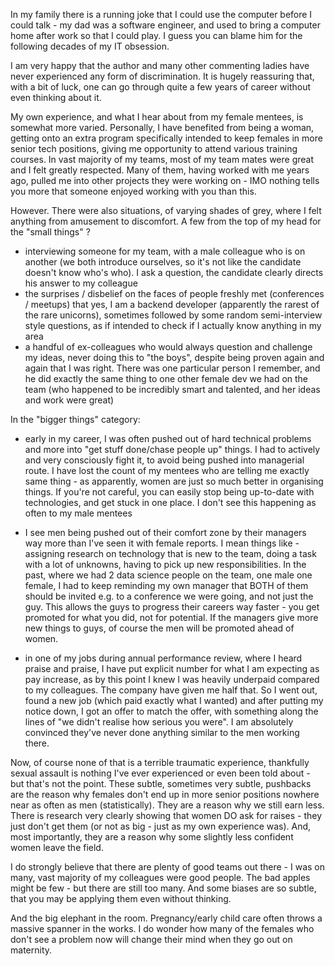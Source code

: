 In my family there is a running joke that I could use the computer before I could talk - my dad was a software engineer, and used to bring a computer home after work so that I could play. I guess you can blame him for the following decades of my IT obsession. 


I am very happy that the author and many other commenting ladies have never experienced any form of discrimination. It is hugely reassuring that, with a bit of luck, one can go through quite a few years of career without even thinking about it.

My own experience, and what I hear about from my female mentees, is somewhat more varied. Personally, I have benefited from being a woman, getting onto an extra program specifically intended to keep females in more senior tech positions, giving me opportunity to attend various training courses. In vast majority of my teams, most of my team mates were great and I felt greatly respected. Many of them, having worked with me years ago, pulled me into other projects they were working on - IMO nothing tells you more that someone enjoyed working with you than this.

However. There were also situations, of varying shades of grey, where I felt anything from amusement to discomfort.
A few from the top of my head for the "small things" ?
- interviewing someone for my team, with a male colleague who is on another (we both introduce ourselves, so it's not like the candidate doesn't know who's who). I ask a question, the candidate clearly directs his answer to my colleague
- the surprises / disbelief on the faces of people freshly met (conferences / meetups) that yes, I am a backend developer (apparently the rarest of the rare unicorns), sometimes followed by some random semi-interview style questions, as if intended to check if I actually know anything in my area
- a handful of ex-colleagues who would always question and challenge my ideas, never doing this to "the boys", despite being proven again and again that I was right. There was one particular person I remember, and he did exactly the same thing to one other female dev we had on the team (who happened to be incredibly smart and talented, and her ideas and work were great)

In the "bigger things" category:
- early in my career, I was often pushed out of hard technical problems and more into "get stuff done/chase people up" things. I had to actively and very consciously fight it, to avoid being pushed into managerial route. I have lost the count of my mentees who are telling me exactly same thing - as apparently, women are just so much better in organising things. If you're not careful, you can easily stop being up-to-date with technologies, and get stuck in one place. I don't see this happening as often to my male mentees

- I see men being pushed out of their comfort zone by their managers way more than I've seen it with female reports. I mean things like - assigning research on technology that is new to the team, doing a task with a lot of unknowns, having to pick up new responsibilities. In the past, where we had 2 data science people on the team, one male one female, I had to keep reminding my own manager that BOTH of them should be invited e.g. to a conference we were going, and not just the guy. This allows the guys to progress their careers way faster - you get promoted for what you did, not for potential. If the managers give more new things to guys, of course the men will be promoted ahead of women.

- in one of my jobs during annual performance review, where I heard praise and praise, I have put explicit number for what I am expecting as pay increase, as by this point I knew I was heavily underpaid compared to my colleagues. The company have given me half that. So I went out, found a new job (which paid exactly what I wanted) and after putting my notice down, I got an offer to match the offer, with something along the lines of "we didn't realise how serious you were". I am absolutely convinced they've never done anything similar to the men working there.

Now, of course none of that is a terrible traumatic experience, thankfully sexual assault is nothing I've ever experienced or even been told about - but that's not the point. These subtle, sometimes very subtle, pushbacks are the reason why females don't end up in more senior positions nowhere near as often as men (statistically). They are a reason why we still earn less. There is research very clearly showing that women DO ask for raises - they just don't get them (or not as big - just as my own experience was). And, most importantly, they are a reason why some slightly less confident women leave the field.

I do strongly believe that there are plenty of good teams out there - I was on many, vast majority of my colleagues were good people. The bad apples might be few - but there are still too many. And some biases are so subtle, that you may be applying them even without thinking.

And the big elephant in the room. Pregnancy/early child care often throws a massive spanner in the works. I do wonder how many of the females who don't see a problem now will change their mind when they go out on maternity.